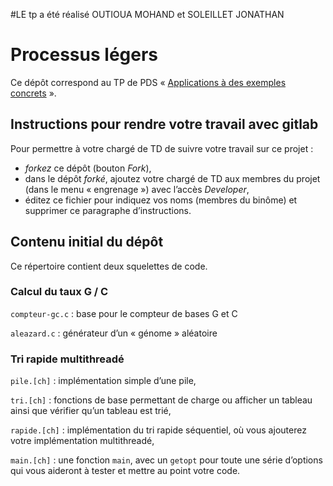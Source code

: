 #LE tp a été réalisé OUTIOUA MOHAND et SOLEILLET JONATHAN



#   Processus légers

Ce dépôt correspond au TP de PDS « [Applications à des exemples
concrets](http://www.fil.univ-lille1.fr/~hym/e/pds/tp/tdth-concrets.html) ».


##  Instructions pour rendre votre travail avec gitlab

Pour permettre à votre chargé de TD de suivre votre travail sur ce projet :

-   *forkez* ce dépôt (bouton _Fork_),
-   dans le dépôt *forké*, ajoutez votre chargé de TD aux membres du
    projet (dans le menu « engrenage ») avec l’accès _Developer_,
-   éditez ce fichier  pour indiquez vos noms (membres du
    binôme) et supprimer ce paragraphe d’instructions.


##  Contenu initial du dépôt

Ce répertoire contient deux squelettes de code.


### Calcul du taux G / C

`compteur-gc.c`
:   base pour le compteur de bases G et C

`aleazard.c`
:   générateur d’un « génome » aléatoire


### Tri rapide multithreadé

`pile.[ch]`
:   implémentation simple d’une pile,

`tri.[ch]`
:   fonctions de base permettant de charge ou afficher un tableau
    ainsi que vérifier qu’un tableau est trié,

`rapide.[ch]`
:   implémentation du tri rapide séquentiel, où vous ajouterez votre
    implémentation multithreadé,

`main.[ch]`
:   une fonction `main`, avec un `getopt` pour toute une série
    d’options qui vous aideront à tester et mettre au point votre
    code.
